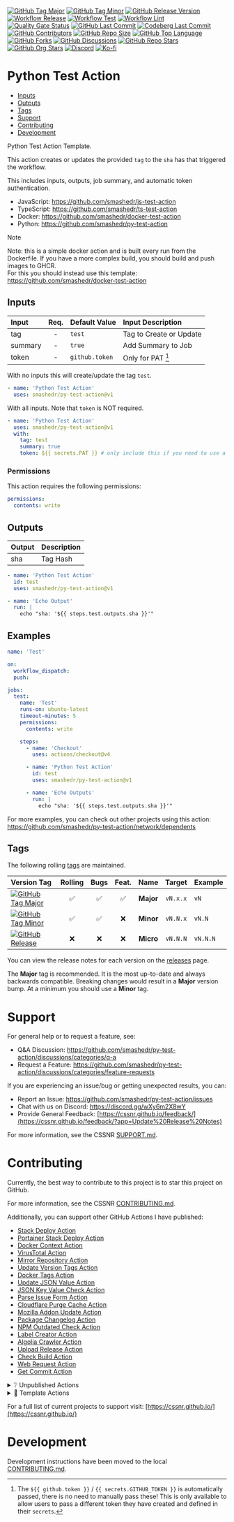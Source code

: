 [![GitHub Tag Major](https://img.shields.io/github/v/tag/smashedr/py-test-action?sort=semver&filter=!v*.*&logo=git&logoColor=white&labelColor=585858&label=%20)](https://github.com/smashedr/py-test-action/tags)
[![GitHub Tag Minor](https://img.shields.io/github/v/tag/smashedr/py-test-action?sort=semver&filter=!v*.*.*&logo=git&logoColor=white&labelColor=585858&label=%20)](https://github.com/smashedr/py-test-action/releases)
[![GitHub Release Version](https://img.shields.io/github/v/release/smashedr/py-test-action?logo=git&logoColor=white&labelColor=585858&label=%20)](https://github.com/smashedr/py-test-action/releases/latest)
[![Workflow Release](https://img.shields.io/github/actions/workflow/status/smashedr/py-test-action/release.yaml?logo=cachet&label=release)](https://github.com/smashedr/py-test-action/actions/workflows/release.yaml)
[![Workflow Test](https://img.shields.io/github/actions/workflow/status/smashedr/py-test-action/test.yaml?logo=cachet&label=test)](https://github.com/smashedr/py-test-action/actions/workflows/test.yaml)
[![Workflow Lint](https://img.shields.io/github/actions/workflow/status/smashedr/py-test-action/lint.yaml?logo=cachet&label=lint)](https://github.com/smashedr/py-test-action/actions/workflows/lint.yaml)
[![Quality Gate Status](https://sonarcloud.io/api/project_badges/measure?project=smashedr_py-test-action&metric=alert_status)](https://sonarcloud.io/summary/new_code?id=smashedr_py-test-action)
[![GitHub Last Commit](https://img.shields.io/github/last-commit/smashedr/py-test-action?logo=github&label=updated)](https://github.com/smashedr/py-test-action/pulse)
[![Codeberg Last Commit](https://img.shields.io/gitea/last-commit/shaner/py-test-action/master?gitea_url=https%3A%2F%2Fcodeberg.org%2F&logo=codeberg&logoColor=white&label=updated)](https://codeberg.org/shaner/py-test-action)
[![GitHub Contributors](https://img.shields.io/github/contributors-anon/smashedr/py-test-action?logo=github)](https://github.com/smashedr/py-test-action/graphs/contributors)
[![GitHub Repo Size](https://img.shields.io/github/repo-size/smashedr/py-test-action?logo=bookstack&logoColor=white&label=repo%20size)](https://github.com/smashedr/py-test-action?tab=readme-ov-file#readme)
[![GitHub Top Language](https://img.shields.io/github/languages/top/smashedr/py-test-action?logo=htmx)](https://github.com/smashedr/py-test-action)
[![GitHub Forks](https://img.shields.io/github/forks/smashedr/py-test-action?style=flat&logo=github)](https://github.com/smashedr/py-test-action/forks)
[![GitHub Discussions](https://img.shields.io/github/discussions/smashedr/py-test-action?logo=github)](https://github.com/smashedr/py-test-action/discussions)
[![GitHub Repo Stars](https://img.shields.io/github/stars/smashedr/py-test-action?style=flat&logo=github)](https://github.com/smashedr/py-test-action/stargazers)
[![GitHub Org Stars](https://img.shields.io/github/stars/cssnr?style=flat&logo=github&label=org%20stars)](https://cssnr.github.io/)
[![Discord](https://img.shields.io/discord/899171661457293343?logo=discord&logoColor=white&label=discord&color=7289da)](https://discord.gg/wXy6m2X8wY)
[![Ko-fi](https://img.shields.io/badge/Ko--fi-72a5f2?logo=kofi&label=support)](https://ko-fi.com/cssnr)

# Python Test Action

- [Inputs](#Inputs)
- [Outputs](#Outputs)
- [Tags](#Tags)
- [Support](#Support)
- [Contributing](#Contributing)
- [Development](#Development)

Python Test Action Template.

This action creates or updates the provided `tag` to the `sha` has that triggered the workflow.

This includes inputs, outputs, job summary, and automatic token authentication.

- JavaScript: https://github.com/smashedr/js-test-action
- TypeScript: https://github.com/smashedr/ts-test-action
- Docker: https://github.com/smashedr/docker-test-action
- Python: https://github.com/smashedr/py-test-action

> [!NOTE]  
> Note: this is a simple docker action and is built every run from the Dockerfile.
> If you have a more complex build, you should build and push images to GHCR.  
> For this you should instead use this template: https://github.com/smashedr/docker-test-action

## Inputs

| Input   | Req. | Default&nbsp;Value | Input&nbsp;Description  |
| :------ | :--: | :----------------- | :---------------------- |
| tag     |  -   | `test`             | Tag to Create or Update |
| summary |  -   | `true`             | Add Summary to Job      |
| token   |  -   | `github.token`     | Only for PAT [^1]       |

With no inputs this will create/update the tag `test`.

```yaml
- name: 'Python Test Action'
  uses: smashedr/py-test-action@v1
```

With all inputs. Note that `token` is NOT required.

```yaml
- name: 'Python Test Action'
  uses: smashedr/py-test-action@v1
  with:
    tag: test
    summary: true
    token: ${{ secrets.PAT }} # only include this if you need to use a PAT
```

### Permissions

This action requires the following permissions:

```yaml
permissions:
  contents: write
```

## Outputs

| Output | Description |
| :----- | :---------- |
| sha    | Tag Hash    |

```yaml
- name: 'Python Test Action'
  id: test
  uses: smashedr/py-test-action@v1

- name: 'Echo Output'
  run: |
    echo "sha: '${{ steps.test.outputs.sha }}'"
```

## Examples

```yaml
name: 'Test'

on:
  workflow_dispatch:
  push:

jobs:
  test:
    name: 'Test'
    runs-on: ubuntu-latest
    timeout-minutes: 5
    permissions:
      contents: write

    steps:
      - name: 'Checkout'
        uses: actions/checkout@v4

      - name: 'Python Test Action'
        id: test
        uses: smashedr/py-test-action@v1

      - name: 'Echo Outputs'
        run: |
          echo "sha: '${{ steps.test.outputs.sha }}'"
```

For more examples, you can check out other projects using this action:  
https://github.com/smashedr/py-test-action/network/dependents

## Tags

The following rolling [tags](https://github.com/smashedr/py-test-action/tags) are maintained.

| Version&nbsp;Tag                                                                                                                                                                                                   | Rolling | Bugs | Feat. |   Name    |  Target  | Example  |
| :----------------------------------------------------------------------------------------------------------------------------------------------------------------------------------------------------------------- | :-----: | :--: | :---: | :-------: | :------: | :------- |
| [![GitHub Tag Major](https://img.shields.io/github/v/tag/smashedr/py-test-action?sort=semver&filter=!v*.*&style=for-the-badge&label=%20&color=44cc10)](https://github.com/smashedr/py-test-action/releases/latest) |   ✅    |  ✅  |  ✅   | **Major** | `vN.x.x` | `vN`     |
| [![GitHub Tag Minor](https://img.shields.io/github/v/tag/smashedr/py-test-action?sort=semver&filter=!v*.*.*&style=for-the-badge&label=%20&color=blue)](https://github.com/smashedr/py-test-action/releases/latest) |   ✅    |  ✅  |  ❌   | **Minor** | `vN.N.x` | `vN.N`   |
| [![GitHub Release](https://img.shields.io/github/v/release/smashedr/py-test-action?style=for-the-badge&label=%20&color=red)](https://github.com/smashedr/py-test-action/releases/latest)                           |   ❌    |  ❌  |  ❌   | **Micro** | `vN.N.N` | `vN.N.N` |

You can view the release notes for each version on the [releases](https://github.com/smashedr/py-test-action/releases) page.

The **Major** tag is recommended. It is the most up-to-date and always backwards compatible.
Breaking changes would result in a **Major** version bump. At a minimum you should use a **Minor** tag.

# Support

For general help or to request a feature, see:

- Q&A Discussion: https://github.com/smashedr/py-test-action/discussions/categories/q-a
- Request a Feature: https://github.com/smashedr/py-test-action/discussions/categories/feature-requests

If you are experiencing an issue/bug or getting unexpected results, you can:

- Report an Issue: https://github.com/smashedr/py-test-action/issues
- Chat with us on Discord: https://discord.gg/wXy6m2X8wY
- Provide General Feedback: [https://cssnr.github.io/feedback/](https://cssnr.github.io/feedback/?app=Update%20Release%20Notes)

For more information, see the CSSNR [SUPPORT.md](https://github.com/cssnr/.github/blob/master/.github/SUPPORT.md#support).

# Contributing

Currently, the best way to contribute to this project is to star this project on GitHub.

For more information, see the CSSNR [CONTRIBUTING.md](https://github.com/cssnr/.github/blob/master/.github/CONTRIBUTING.md#contributing).

Additionally, you can support other GitHub Actions I have published:

- [Stack Deploy Action](https://github.com/cssnr/stack-deploy-action?tab=readme-ov-file#readme)
- [Portainer Stack Deploy Action](https://github.com/cssnr/portainer-stack-deploy-action?tab=readme-ov-file#readme)
- [Docker Context Action](https://github.com/cssnr/docker-context-action?tab=readme-ov-file#readme)
- [VirusTotal Action](https://github.com/cssnr/virustotal-action?tab=readme-ov-file#readme)
- [Mirror Repository Action](https://github.com/cssnr/mirror-repository-action?tab=readme-ov-file#readme)
- [Update Version Tags Action](https://github.com/cssnr/update-version-tags-action?tab=readme-ov-file#readme)
- [Docker Tags Action](https://github.com/cssnr/docker-tags-action?tab=readme-ov-file#readme)
- [Update JSON Value Action](https://github.com/cssnr/update-json-value-action?tab=readme-ov-file#readme)
- [JSON Key Value Check Action](https://github.com/cssnr/json-key-value-check-action?tab=readme-ov-file#readme)
- [Parse Issue Form Action](https://github.com/cssnr/parse-issue-form-action?tab=readme-ov-file#readme)
- [Cloudflare Purge Cache Action](https://github.com/cssnr/cloudflare-purge-cache-action?tab=readme-ov-file#readme)
- [Mozilla Addon Update Action](https://github.com/cssnr/mozilla-addon-update-action?tab=readme-ov-file#readme)
- [Package Changelog Action](https://github.com/cssnr/package-changelog-action?tab=readme-ov-file#readme)
- [NPM Outdated Check Action](https://github.com/cssnr/npm-outdated-action?tab=readme-ov-file#readme)
- [Label Creator Action](https://github.com/cssnr/label-creator-action?tab=readme-ov-file#readme)
- [Algolia Crawler Action](https://github.com/cssnr/algolia-crawler-action?tab=readme-ov-file#readme)
- [Upload Release Action](https://github.com/cssnr/upload-release-action?tab=readme-ov-file#readme)
- [Check Build Action](https://github.com/cssnr/check-build-action?tab=readme-ov-file#readme)
- [Web Request Action](https://github.com/cssnr/web-request-action?tab=readme-ov-file#readme)
- [Get Commit Action](https://github.com/cssnr/get-commit-action?tab=readme-ov-file#readme)

<details><summary>❔ Unpublished Actions</summary>

These actions are not published on the Marketplace, but may be useful.

- [cssnr/draft-release-action](https://github.com/cssnr/draft-release-action?tab=readme-ov-file#readme) - Keep a draft release ready to publish.
- [cssnr/env-json-action](https://github.com/cssnr/env-json-action?tab=readme-ov-file#readme) - Convert env file to json or vice versa.
- [cssnr/push-artifacts-action](https://github.com/cssnr/push-artifacts-action?tab=readme-ov-file#readme) - Sync files to a remote host with rsync.
- [smashedr/update-release-notes-action](https://github.com/smashedr/update-release-notes-action?tab=readme-ov-file#readme) - Update release notes.
- [smashedr/combine-release-notes-action](https://github.com/smashedr/combine-release-notes-action?tab=readme-ov-file#readme) - Combine release notes.

---

</details>

<details><summary>📝 Template Actions</summary>

These are basic action templates that I use for creating new actions.

- [js-test-action](https://github.com/smashedr/js-test-action?tab=readme-ov-file#readme) - JavaScript
- [py-test-action](https://github.com/smashedr/py-test-action?tab=readme-ov-file#readme) - Python
- [ts-test-action](https://github.com/smashedr/ts-test-action?tab=readme-ov-file#readme) - TypeScript
- [docker-test-action](https://github.com/smashedr/docker-test-action?tab=readme-ov-file#readme) - Docker Image

Note: The `docker-test-action` builds, runs and pushes images to [GitHub Container Registry](https://docs.github.com/en/packages/working-with-a-github-packages-registry/working-with-the-container-registry).

---

</details>

For a full list of current projects to support visit: [https://cssnr.github.io/](https://cssnr.github.io/)

# Development

Development instructions have been moved to the local [CONTRIBUTING.md](CONTRIBUTING.md).

[^1]:
    The `${{ github.token }}` / `{{ secrets.GITHUB_TOKEN }}` is automatically passed, there is no need to manually pass these!
    This is only available to allow users to pass a different token they have created and defined in their `secrets`.

